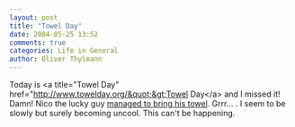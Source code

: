 ```yaml
---
layout: post
title: "Towel Day"
date: 2004-05-25 13:52
comments: true
categories: Life in General
author: Oliver Thylmann
---
```



Today is &lt;a title=&quot;Towel Day&quot; href=&quot;http://www.towelday.org/&quot;&gt;Towel Day&lt;/a&gt; and I missed it! Damn! Nico the lucky guy [managed to bring his towel](http://nico.blogg.de/eintrag.php?id=252). Grrr... . I seem to be slowly but surely becoming uncool. This can't be happening.


